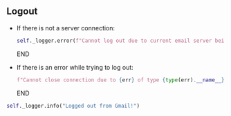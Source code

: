 ## Logout

* If there is not a server connection:
  ```python
  self._logger.error(f"Cannot log out due to current email server being None")
  ```
  END

* If there is an error while trying to log out:
  ```python
  f"Cannot close connection due to {err} of type {type(err).__name__}. Proceeding to logout..."
  ```
  END

```python
self._logger.info("Logged out from Gmail!")
```